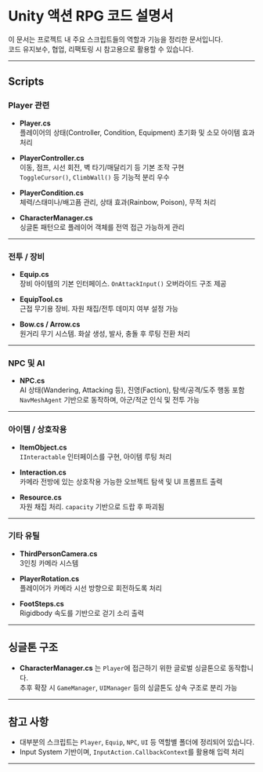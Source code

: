 # Unity 액션 RPG 코드 설명서

이 문서는 프로젝트 내 주요 스크립트들의 역할과 기능을 정리한 문서입니다.  
코드 유지보수, 협업, 리팩토링 시 참고용으로 활용할 수 있습니다.

---

##  Scripts

### Player 관련

- **Player.cs**  
  플레이어의 상태(Controller, Condition, Equipment) 초기화 및 소모 아이템 효과 처리

- **PlayerController.cs**  
  이동, 점프, 시선 회전, 벽 타기/매달리기 등 기본 조작 구현  
  `ToggleCursor()`, `ClimbWall()` 등 기능적 분리 우수

- **PlayerCondition.cs**  
  체력/스태미나/배고픔 관리, 상태 효과(Rainbow, Poison), 무적 처리

- **CharacterManager.cs**  
  싱글톤 패턴으로 플레이어 객체를 전역 접근 가능하게 관리

---

###  전투 / 장비

- **Equip.cs**  
  장비 아이템의 기본 인터페이스. `OnAttackInput()` 오버라이드 구조 제공

- **EquipTool.cs**  
  근접 무기용 장비. 자원 채집/전투 데미지 여부 설정 가능

- **Bow.cs / Arrow.cs**  
  원거리 무기 시스템. 화살 생성, 발사, 충돌 후 루팅 전환 처리

---

###  NPC 및 AI

- **NPC.cs**  
  AI 상태(Wandering, Attacking 등), 진영(Faction), 탐색/공격/도주 행동 포함  
  `NavMeshAgent` 기반으로 동작하며, 아군/적군 인식 및 전투 가능

---

###  아이템 / 상호작용

- **ItemObject.cs**  
  `IInteractable` 인터페이스를 구현, 아이템 루팅 처리

- **Interaction.cs**  
  카메라 전방에 있는 상호작용 가능한 오브젝트 탐색 및 UI 프롬프트 출력

- **Resource.cs**  
  자원 채집 처리. `capacity` 기반으로 드랍 후 파괴됨

---

###  기타 유틸

- **ThirdPersonCamera.cs**  
  3인칭 카메라 시스템

- **PlayerRotation.cs**  
  플레이어가 카메라 시선 방향으로 회전하도록 처리

- **FootSteps.cs**  
  Rigidbody 속도를 기반으로 걷기 소리 출력

---

##  싱글톤 구조

- **CharacterManager.cs** 는 `Player`에 접근하기 위한 글로벌 싱글톤으로 동작합니다.  
  추후 확장 시 `GameManager`, `UIManager` 등의 싱글톤도 상속 구조로 분리 가능

---

##  참고 사항

- 대부분의 스크립트는 `Player`, `Equip`, `NPC`, `UI` 등 역할별 폴더에 정리되어 있습니다.
- Input System 기반이며, `InputAction.CallbackContext`를 활용해 입력 처리

---

